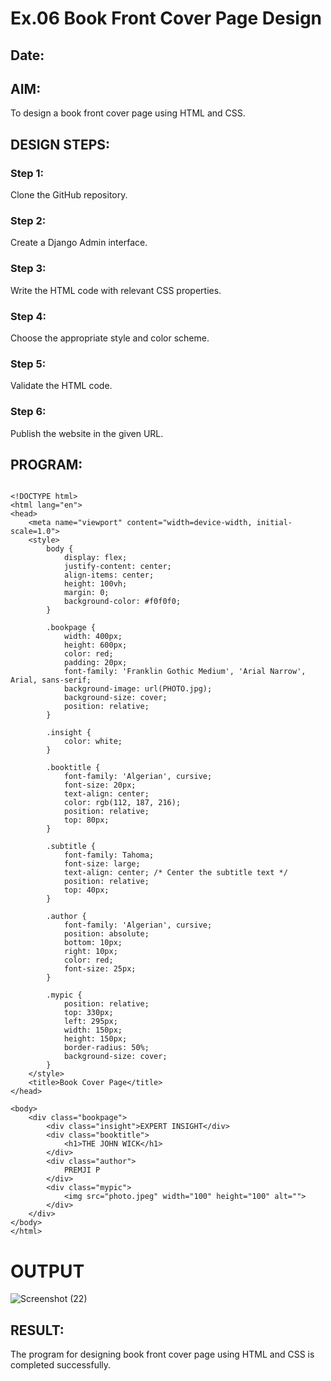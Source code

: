 # Ex.06 Book Front Cover Page Design
## Date:

## AIM:
To design a book front cover page using HTML and CSS.

## DESIGN STEPS:

### Step 1:
Clone the GitHub repository.

### Step 2:
Create a Django Admin interface.

### Step 3:
Write the HTML code with relevant CSS properties.

### Step 4:
Choose the appropriate style and color scheme.

### Step 5:
Validate the HTML code.

### Step 6:
Publish the website in the given URL.

## PROGRAM:

```

<!DOCTYPE html>
<html lang="en">
<head>
    <meta name="viewport" content="width=device-width, initial-scale=1.0">
    <style>
        body {
            display: flex;
            justify-content: center;
            align-items: center;
            height: 100vh;
            margin: 0;
            background-color: #f0f0f0;
        }

        .bookpage {
            width: 400px;
            height: 600px;
            color: red;
            padding: 20px;
            font-family: 'Franklin Gothic Medium', 'Arial Narrow', Arial, sans-serif;
            background-image: url(PHOTO.jpg);
            background-size: cover;
            position: relative;
        }

        .insight {
            color: white;
        }

        .booktitle {
            font-family: 'Algerian', cursive;
            font-size: 20px;
            text-align: center;
            color: rgb(112, 187, 216);
            position: relative;
            top: 80px;
        }

        .subtitle {
            font-family: Tahoma;
            font-size: large;
            text-align: center; /* Center the subtitle text */
            position: relative;
            top: 40px;
        }

        .author {
            font-family: 'Algerian', cursive;
            position: absolute;
            bottom: 10px;
            right: 10px;
            color: red;
            font-size: 25px;
        }

        .mypic {
            position: relative;
            top: 330px; 
            left: 295px;
            width: 150px;
            height: 150px;
            border-radius: 50%; 
            background-size: cover;
        }
    </style>
    <title>Book Cover Page</title>
</head>

<body>
    <div class="bookpage">
        <div class="insight">EXPERT INSIGHT</div>
        <div class="booktitle">
            <h1>THE JOHN WICK</h1>
        </div>
        <div class="author">
            PREMJI P 
        </div>
        <div class="mypic">
            <img src="photo.jpeg" width="100" height="100" alt="">
        </div>
    </div>
</body>
</html>

```
# OUTPUT
![Screenshot (22)](https://github.com/premjivip/cover/assets/143831886/96893338-959b-4c8e-a2c3-3a5cc46d779d)



## RESULT:
The program for designing book front cover page using HTML and CSS is completed successfully.
